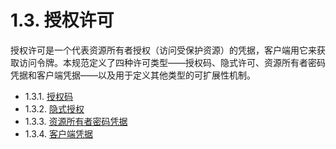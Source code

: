 1.3. 授权许可
======================
授权许可是一个代表资源所有者授权（访问受保护资源）的凭据，客户端用它来获取访问令牌。本规范定义了四种许可类型——授权码、隐式许可、资源所有者密码凭据和客户端凭据——以及用于定义其他类型的可扩展性机制。

- 1.3.1. [授权码](1.3.1.md)
- 1.3.2. [隐式授权](1.3.2.md)
- 1.3.3. [资源所有者密码凭据](1.3.3.md)
- 1.3.4. [客户端凭据](1.3.4.md)
